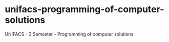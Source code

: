 # unifacs-programming-of-computer-solutions
UNIFACS - 3 Semester - Programming of computer solutions
